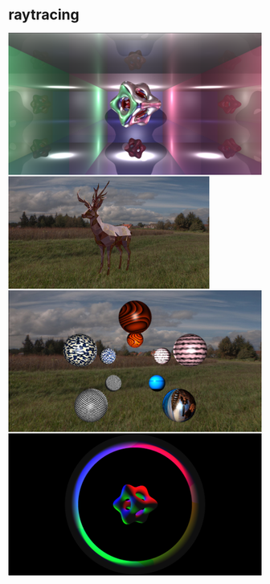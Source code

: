 # raytracing
![alt text](https://github.com/Noyda42/raytracing/blob/master/screen/Cube_reflection.png)
![alt text](https://github.com/Noyda42/raytracing/blob/master/screen/cerf.png)
![alt text](https://github.com/Noyda42/raytracing/blob/master/screen/texture_skybox.png)
![alt text](https://github.com/Noyda42/raytracing/blob/master/screen/tore-cube.png)
